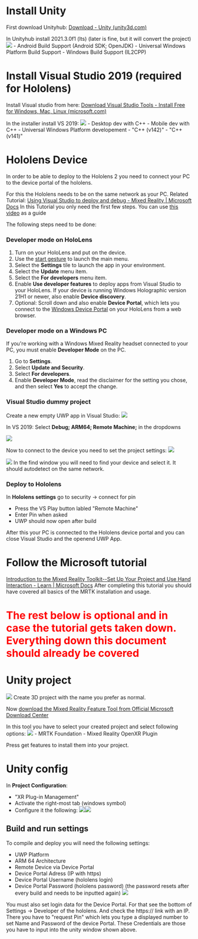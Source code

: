 # Install Unity
First download Unityhub: [Download - Unity (unity3d.com)](https://unity3d.com/get-unity/download)

In Unityhub install 2021.3.0f1 (lts) (later is fine, but it will convert the project)
![](attachments/Pasted%20image%2020220419224200.png)
	- Android Build Support (Android SDK; OpenJDK)
	- Universal Windows Platform Build Support
	- Windows Build Support (IL2CPP)

# Install Visual Studio 2019 (required for Hololens)
Install Visual studio from here: [Download Visual Studio Tools - Install Free for Windows, Mac, Linux (microsoft.com)](https://visualstudio.microsoft.com/downloads/)

In the installer install VS 2019:
![](attachments/Pasted%20image%2020220419232028.png)
	- Desktop dev with C++
	- Mobile dev with C++
	- Universal Windows Platform developement
		- "C++ (v142)"
		- "C++ (v141)"


# Hololens Device
In order to be able to deploy to the Hololens 2 you need to connect your PC to the device portal of the hololens.

For this the Hololens needs to be on the same network as your PC.
Related Tutorial: [Using Visual Studio to deploy and debug - Mixed Reality | Microsoft Docs](https://docs.microsoft.com/en-us/windows/mixed-reality/develop/advanced-concepts/using-visual-studio?tabs=hl2)
In this Tutorial you only need the first few steps. You can use [this video](https://docs.microsoft.com/en-us/windows/mixed-reality/develop/advanced-concepts/using-visual-studio?tabs=hl2#deploying-a-hololens-app-over-wi-fi-or-usb) as a guide 

The following steps need to be done:

### Developer mode on HoloLens

1.  Turn on your HoloLens and put on the device.
2.  Use the [start gesture](https://docs.microsoft.com/en-us/windows/mixed-reality/design/system-gesture) to launch the main menu.
3.  Select the **Settings** tile to launch the app in your environment.
4.  Select the **Update** menu item.
5.  Select the **For developers** menu item.
6.  Enable **Use developer features** to deploy apps from Visual Studio to your HoloLens. If your device is running Windows Holographic version 21H1 or newer, also enable **Device discovery**.
7.  Optional: Scroll down and also enable **Device Portal**, which lets you connect to the [Windows Device Portal](https://docs.microsoft.com/en-us/windows/mixed-reality/develop/advanced-concepts/using-the-windows-device-portal) on your HoloLens from a web browser.

### Developer mode on a Windows PC

If you're working with a Windows Mixed Reality headset connected to your PC, you must enable **Developer Mode** on the PC.

1.  Go to **Settings**.
2.  Select **Update and Security**.
3.  Select **For developers**.
4.  Enable **Developer Mode**, read the disclaimer for the setting you chose, and then select **Yes** to accept the change.


### Visual Studio dummy project
Create a new empty UWP app in Visual Studio:
   ![](attachments/Pasted%20image%2020220419235618.png)



In VS 2019: Select **Debug; ARM64; Remote Machine;** in the dropdowns

  ![](attachments/Pasted%20image%2020220419235905.png)

Now to connect to the device you need to set the project settings:
![](attachments/Pasted%20image%2020220904174115.png)

![](attachments/Pasted%20image%2020220904174153.png)
In the find window you will need to find your device and select it. It should autodetect on the same network.

### Deploy to Hololens
In **Hololens settings** go to security -> connect for pin
- Press the VS Play button labled "Remote Machine"
- Enter Pin when asked
- UWP should now open after build

After this your PC is connected to the Hololens device portal and you can close Visual Studio and the openend UWP App. 


# Follow the Microsoft tutorial
[Introduction to the Mixed Reality Toolkit--Set Up Your Project and Use Hand Interaction - Learn | Microsoft Docs](https://docs.microsoft.com/en-us/learn/modules/learn-mrtk-tutorials/1-1-introduction?tabs=openxr&ns-enrollment-type=learningpath&ns-enrollment-id=learn.azure.beginner-hololens-2-tutorials)
After completing this tutorial you should have covered all basics of the MRTK installation and usage.

# **<span style="color:red">The rest below is optional and in case the tutorial gets taken down. Everything down this document should already be covered</span>**


# Unity project
![](attachments/Pasted%20image%2020220420000209.png)
Create 3D project with the name you prefer as normal.


Now [download the Mixed Reality Feature Tool from Official Microsoft Download Center](https://www.microsoft.com/en-us/download/details.aspx?id=102778)

In this tool you have to select your created project and select following options:
 ![](attachments/Pasted%20image%2020220420000735.png)
	 - MRTK Foundation
	 - Mixed Reality OpenXR Plugin

Press get features to install them into your project.


# Unity config
In **Project Configuration**:
- "XR Plug-in Management"
- Activate the right-most tab (windows symbol)
- Configure it the following:
 ![](attachments/Pasted%20image%2020220420001205.png)![](attachments/Pasted%20image%2020220420001240.png)


## Build and run settings
To compile and deploy you will need the following settings:
- UWP Platform
- ARM 64 Architecture
- Remote Device via Device Portal
- Device Portal Adress (IP with https)
- Device Portal Username (hololens login)
- Device Portal Password (hololens password) (the password resets after every build and needs to be inputted again)
![](attachments/Pasted%20image%2020220420002022.png)


You must also set login data for the Device Portal. For that see the bottom of Settings -> Developer of the hololens.
And check the https:// link with an IP. There you have to "request Pin" which lets you type a displayed number to set Name and Password of the device Portal. 
These Credentials are those you have to input into the unity window shown above.

